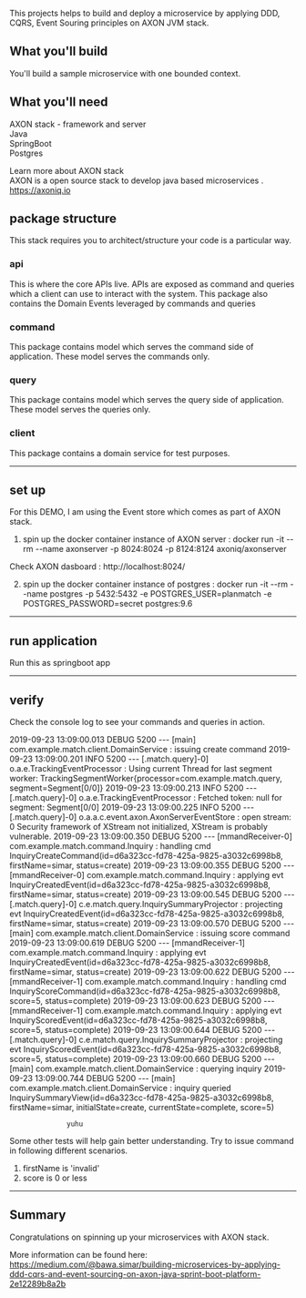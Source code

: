This projects helps to build and deploy a microservice by applying 
DDD, CQRS, Event Souring principles on AXON JVM stack.

 
<h2>What you'll build</h2>
You'll build a sample microservice with one bounded context.

<h2> What you'll need </h2>
AXON stack - framework and server <br/> 
Java <br/>
SpringBoot <br/> 
Postgres <br/>

Learn more about AXON stack<br/>
AXON is a open source stack to develop java based microservices . https://axoniq.io


<h2>package structure</h2>
This stack requires you to architect/structure your code is a particular way.


<h3>api</h3>
This is where the core APIs live. 
APIs are exposed as command and queries which a client can use to interact 
with the system. 
This package also contains the Domain Events leveraged by commands and queries 
   

<h3>command</h3>
This package contains model which serves the command side of application. 
These model serves the commands only.  


<h3>query</h3>
This package contains model which serves the query side of application. 
These model serves the queries only.  

<h3>client</h3>
This package contains a domain service for test purposes.

----
set up
----
For this DEMO, I am using the Event store which comes as part of AXON stack.

1. spin up the docker container instance of AXON server : 
docker run -it --rm --name axonserver -p 8024:8024 -p 8124:8124 axoniq/axonserver

Check AXON dasboard : http://localhost:8024/

2. spin up the docker container instance of postgres :
docker run -it --rm --name postgres  -p 5432:5432 -e POSTGRES_USER=planmatch -e POSTGRES_PASSWORD=secret postgres:9.6

----
run application
----
Run this as springboot app

----
verify
----
Check the console log to see your commands and queries in action. 

2019-09-23 13:09:00.013 DEBUG 5200 --- [main] com.example.match.client.DomainService   : issuing create command
2019-09-23 13:09:00.201  INFO 5200 --- [.match.query]-0] o.a.e.TrackingEventProcessor             : Using current Thread for last segment worker: TrackingSegmentWorker{processor=com.example.match.query, segment=Segment[0/0]}
2019-09-23 13:09:00.213  INFO 5200 --- [.match.query]-0] o.a.e.TrackingEventProcessor             : Fetched token: null for segment: Segment[0/0]
2019-09-23 13:09:00.225  INFO 5200 --- [.match.query]-0] o.a.a.c.event.axon.AxonServerEventStore  : open stream: 0
Security framework of XStream not initialized, XStream is probably vulnerable.
2019-09-23 13:09:00.350 DEBUG 5200 --- [mmandReceiver-0] com.example.match.command.Inquiry        : handling cmd InquiryCreateCommand(id=d6a323cc-fd78-425a-9825-a3032c6998b8, firstName=simar, status=create)
2019-09-23 13:09:00.355 DEBUG 5200 --- [mmandReceiver-0] com.example.match.command.Inquiry        : applying evt InquiryCreatedEvent(id=d6a323cc-fd78-425a-9825-a3032c6998b8, firstName=simar, status=create)
2019-09-23 13:09:00.545 DEBUG 5200 --- [.match.query]-0] c.e.match.query.InquirySummaryProjector  : projecting evt InquiryCreatedEvent(id=d6a323cc-fd78-425a-9825-a3032c6998b8, firstName=simar, status=create)
2019-09-23 13:09:00.570 DEBUG 5200 --- [main] com.example.match.client.DomainService   : issuing score command
2019-09-23 13:09:00.619 DEBUG 5200 --- [mmandReceiver-1] com.example.match.command.Inquiry        : applying evt InquiryCreatedEvent(id=d6a323cc-fd78-425a-9825-a3032c6998b8, firstName=simar, status=create)
2019-09-23 13:09:00.622 DEBUG 5200 --- [mmandReceiver-1] com.example.match.command.Inquiry        : handling cmd InquiryScoreCommand(id=d6a323cc-fd78-425a-9825-a3032c6998b8, score=5, status=complete)
2019-09-23 13:09:00.623 DEBUG 5200 --- [mmandReceiver-1] com.example.match.command.Inquiry        : applying evt InquiryScoredEvent(id=d6a323cc-fd78-425a-9825-a3032c6998b8, score=5, status=complete)
2019-09-23 13:09:00.644 DEBUG 5200 --- [.match.query]-0] c.e.match.query.InquirySummaryProjector  : projecting evt InquiryScoredEvent(id=d6a323cc-fd78-425a-9825-a3032c6998b8, score=5, status=complete)
2019-09-23 13:09:00.660 DEBUG 5200 --- [main] com.example.match.client.DomainService   : querying inquiry
2019-09-23 13:09:00.744 DEBUG 5200 --- [main] com.example.match.client.DomainService   : inquiry queried InquirySummaryView(id=d6a323cc-fd78-425a-9825-a3032c6998b8, firstName=simar, initialState=create, currentState=complete, score=5)

                  yuhu 

Some other tests will help gain better understanding.
Try to issue command in following different scenarios.
1. firstName is 'invalid'
2. score is 0 or less
  
----
Summary
----
Congratulations on spinning up your microservices with AXON stack.

More information can be found here: 
https://medium.com/@bawa.simar/building-microservices-by-applying-ddd-cqrs-and-event-sourcing-on-axon-java-sprint-boot-platform-2e12289b8a2b
